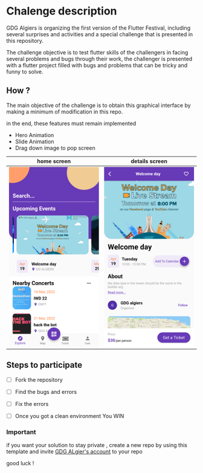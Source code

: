 # Chalenge description 
GDG Algiers is organizing the first version of the Flutter Festival, including several surprises and activities and a special challenge that is presented in this repository. 

The challenge objective is to test flutter skills of the challengers in facing several problems and bugs through their work, the challenger is presented with a flutter project filled with bugs and problems that can be tricky and funny to solve. 



##  How ?
The main objective of the challenge is to obtain this graphical interface by making a minimum of modification in this repo.


in the end, these features must remain implemented

- Hero Animation
- Slide Animation
- Drag down image to pop screen


|home screen|details screen|
|:------------:|:------------:|
![home](assets/1.png)|![details](assets/2.png)|

## Steps to participate

- [ ] Fork the repository 
- [ ] Find the bugs and errors
- [ ] Fix the errors 
- [ ] Once you got a clean environment You WIN



### Important

if you want your solution to stay private , create a new repo by using this template and invite [GDG ALgier's account](https://github.com/GDGAlgiers16) to your repo 

good luck !





